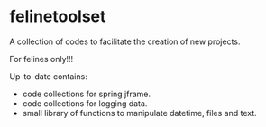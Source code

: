# felinetoolset
A collection of codes to facilitate the creation of new projects.

For felines only!!!

Up-to-date contains:

 * code collections for spring jframe.
 * code collections for logging data.
 * small library of functions to manipulate datetime, files and text.
